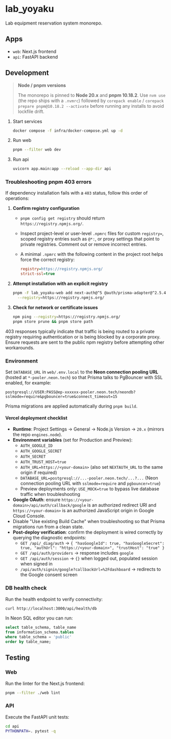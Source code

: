 # lab_yoyaku

Lab equipment reservation system monorepo.

## Apps

- `web`: Next.js frontend
- `api`: FastAPI backend

## Development

> **Node / pnpm versions**
>
> The monorepo is pinned to **Node 20.x** and **pnpm 10.18.2**. Use `nvm use` (the repo ships with a `.nvmrc`) followed by
> `corepack enable` / `corepack prepare pnpm@10.18.2 --activate` before running any installs to avoid lockfile drift.

1. Start services
   ```bash
   docker compose -f infra/docker-compose.yml up -d
   ```
2. Run web
   ```bash
   pnpm --filter web dev
   ```
3. Run api
   ```bash
   uvicorn app.main:app --reload --app-dir api
   ```

### Troubleshooting pnpm 403 errors

If dependency installation fails with a `403` status, follow this order of operations:

1. **Confirm registry configuration**
   - `pnpm config get registry` should return `https://registry.npmjs.org/`.
   - Inspect project-level or user-level `.npmrc` files for custom `registry=`, scoped registry entries such as `@*:`, or proxy settings that point to private registries. Comment out or remove incorrect entries.
   - A minimal `.npmrc` with the following content in the project root helps force the correct registry:

     ```ini
     registry=https://registry.npmjs.org/
     strict-ssl=true
     ```

2. **Attempt installation with an explicit registry**
   ```bash
   pnpm -F lab_yoyaku-web add next-auth@^5 @auth/prisma-adapter@^2.5.4 \
     --registry=https://registry.npmjs.org/
   ```

3. **Check for network or certificate issues**
   ```bash
   npm ping --registry=https://registry.npmjs.org/
   pnpm store prune && pnpm store path
   ```

403 responses typically indicate that traffic is being routed to a private registry requiring authentication or is being blocked by a corporate proxy. Ensure requests are sent to the public npm registry before attempting other workarounds.

### Environment
Set `DATABASE_URL` in `web/.env.local` to the **Neon connection pooling URL** (hosted at `*-pooler.neon.tech`) so that Prisma
talks to PgBouncer with SSL enabled, for example:

```
postgresql://USER:PASS@ep-xxxxxx-pooler.neon.tech/neondb?sslmode=require&pgbouncer=true&connect_timeout=15
```

Prisma migrations are applied automatically during `pnpm build`.

#### Vercel deployment checklist

- **Runtime**: Project Settings → General → Node.js Version → `20.x` (mirrors the repo `engines.node`).
- **Environment variables** (set for Production and Preview):
  - `AUTH_GOOGLE_ID`
  - `AUTH_GOOGLE_SECRET`
  - `AUTH_SECRET`
  - `AUTH_TRUST_HOST=true`
  - `AUTH_URL=https://<your-domain>` (also set `NEXTAUTH_URL` to the same origin if required)
  - `DATABASE_URL=postgresql://...-pooler.neon.tech/...?...` (Neon connection pooling URL with `sslmode=require` and
    `pgbouncer=true`)
  - Preview deployments only: `USE_MOCK=true` to bypass live database traffic when troubleshooting
- **Google OAuth**: ensure `https://<your-domain>/api/auth/callback/google` is an authorized redirect URI and `https://<your-domain>` is an authorized JavaScript origin in Google Cloud Console.
- Disable "Use existing Build Cache" when troubleshooting so that Prisma migrations run from a clean state.
- **Post-deploy verification**: confirm the deployment is wired correctly by querying the diagnostic endpoints:
  - `GET /api/_diag/auth` → `{ "hasGoogleId": true, "hasGoogleSecret": true, "authUrl": "https://<your-domain>", "trustHost": "true" }`
  - `GET /api/auth/providers` → response includes `google`
  - `GET /api/auth/session` → `{}` when logged out, populated session when signed in
  - `/api/auth/signin/google?callbackUrl=%2Fdashboard` → redirects to the Google consent screen

### DB health check

Run the health endpoint to verify connectivity:

```bash
curl http://localhost:3000/api/health/db
```

In Neon SQL editor you can run:

```sql
select table_schema, table_name
from information_schema.tables
where table_schema = 'public'
order by table_name;
```

## Testing

### Web

Run the linter for the Next.js frontend:

```bash
pnpm --filter ./web lint
```

### API

Execute the FastAPI unit tests:

```bash
cd api
PYTHONPATH=. pytest -q
```
